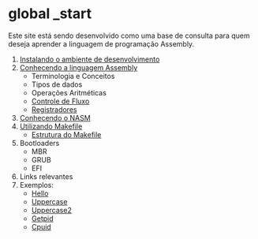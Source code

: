 # **global _start**

Este site está sendo desenvolvido como uma base de consulta para quem deseja aprender a linguagem de programação Assembly.

1. [Instalando o ambiente de desenvolvimento](/requisitos)
2. [Conhecendo a linguagem Assembly](/linguagem)
   - Terminologia e Conceitos
   - Tipos de dados
   - Operações Aritméticas
   - [Controle de Fluxo](/control-transfer-instructions)
   - [Registradores](/registradores)
3. [Conhecendo o NASM](/nasm)
4. [Utilizando Makefile](/using-makefile)
   - [Estrutura do Makefile](/using-makefile-1)
5. Bootloaders
   - MBR
   - GRUB
   - EFI
6. Links relevantes
7. Exemplos:
   - [Hello](https://github.com/Assembly-Area55/assembly-area55.github.io/tree/master/src/hello)
   - [Uppercase](https://github.com/Assembly-Area55/assembly-area55.github.io/blob/master/src/uppercase/uppercase.asm)
   - [Uppercase2](https://github.com/Assembly-Area55/assembly-area55.github.io/blob/master/src/uppercase/uppercase2.asm)
   - [Getpid](https://github.com/Assembly-Area55/assembly-area55.github.io/tree/master/src/getpid)
   - [Cpuid](https://github.com/Assembly-Area55/assembly-area55.github.io/tree/master/src/cpuid)
